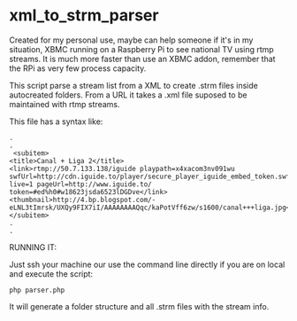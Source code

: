 xml_to_strm_parser
==================

Created for my personal use, maybe can help someone if it's in my situation, XBMC running on a Raspberry Pi to see national TV using rtmp streams. It is much more faster than use an XBMC addon, remember that the RPi as very few process capacity.

This script parse a stream list from a XML to create .strm files inside autocreated folders. From a URL it takes a .xml file suposed to be maintained with rtmp streams.

This file has a syntax like:


	.
	.
	 <subitem>
    <title>Canal + Liga 2</title>	      
	<link>rtmp://50.7.133.138/iguide playpath=x4xacom3nv091wu swfUrl=http://cdn.iguide.to/player/secure_player_iguide_embed_token.swf live=1 pageUrl=http://www.iguide.to/ token=#ed%h0#w18623jsda6523lDGDve</link>
    <thumbnail>http://4.bp.blogspot.com/-eLNL3tImrsk/UXQy9FIX7iI/AAAAAAAAQqc/kaPotVff6zw/s1600/canal+++liga.jpg</thumbnail>
	</subitem>
	.
	.


 RUNNING IT:


Just ssh your machine our use the command line directly if you are on local and execute the script:

    php parser.php
 
It will generate a folder structure and all .strm files with the stream info.
